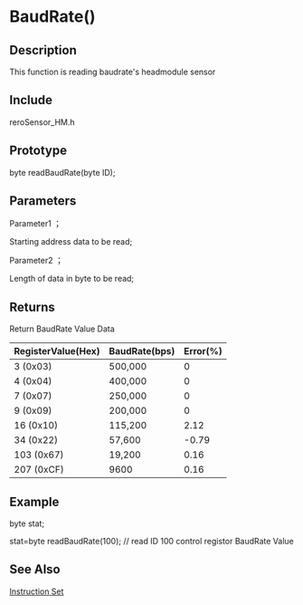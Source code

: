 # BaudRate() #

## Description ##
This function is reading baudrate's headmodule sensor 

## Include ##
reroSensor_HM.h

## Prototype ##
byte readBaudRate(byte ID);

## Parameters ##

Parameter1 ；

Starting address data to be read;

Parameter2 ；

Length of data in byte to be read;

## Returns ##
Return BaudRate Value Data

|RegisterValue(Hex)|BaudRate(bps)|Error(%)|
|:-----------------|:------------|:-------|
|3   (0x03)|500,000       |0|
|4   (0x04)|400,000       |0|
|7   (0x07)|250,000       |0|
|9   (0x09)|200,000       |0|
|16  (0x10)|115,200       |2.12|
|34  (0x22)|57,600        |-0.79|
|103 (0x67)|19,200        |0.16|
|207 (0xCF)|9600          |0.16|


## Example ##
byte stat;

stat=byte readBaudRate(100); // read ID 100 control registor BaudRate Value

## See Also ##

[Instruction Set](https://github.com/zhengkai1996/Cytron-Head-Module/blob/wiki/instruction%20set.md)



